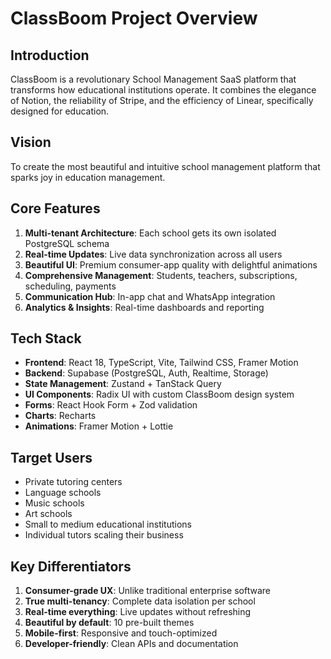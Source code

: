 # ClassBoom Project Overview

## Introduction

ClassBoom is a revolutionary School Management SaaS platform that transforms how educational institutions operate. It combines the elegance of Notion, the reliability of Stripe, and the efficiency of Linear, specifically designed for education.

## Vision

To create the most beautiful and intuitive school management platform that sparks joy in education management.

## Core Features

1. **Multi-tenant Architecture**: Each school gets its own isolated PostgreSQL schema
2. **Real-time Updates**: Live data synchronization across all users
3. **Beautiful UI**: Premium consumer-app quality with delightful animations
4. **Comprehensive Management**: Students, teachers, subscriptions, scheduling, payments
5. **Communication Hub**: In-app chat and WhatsApp integration
6. **Analytics & Insights**: Real-time dashboards and reporting

## Tech Stack

- **Frontend**: React 18, TypeScript, Vite, Tailwind CSS, Framer Motion
- **Backend**: Supabase (PostgreSQL, Auth, Realtime, Storage)
- **State Management**: Zustand + TanStack Query
- **UI Components**: Radix UI with custom ClassBoom design system
- **Forms**: React Hook Form + Zod validation
- **Charts**: Recharts
- **Animations**: Framer Motion + Lottie

## Target Users

- Private tutoring centers
- Language schools
- Music schools
- Art schools
- Small to medium educational institutions
- Individual tutors scaling their business

## Key Differentiators

1. **Consumer-grade UX**: Unlike traditional enterprise software
2. **True multi-tenancy**: Complete data isolation per school
3. **Real-time everything**: Live updates without refreshing
4. **Beautiful by default**: 10 pre-built themes
5. **Mobile-first**: Responsive and touch-optimized
6. **Developer-friendly**: Clean APIs and documentation